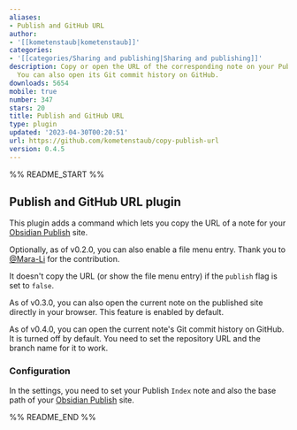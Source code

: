 ```yaml
---
aliases:
- Publish and GitHub URL
author:
- '[[kometenstaub|kometenstaub]]'
categories:
- '[[categories/Sharing and publishing|Sharing and publishing]]'
description: Copy or open the URL of the corresponding note on your Publish site.
  You can also open its Git commit history on GitHub.
downloads: 5654
mobile: true
number: 347
stars: 20
title: Publish and GitHub URL
type: plugin
updated: '2023-04-30T00:20:51'
url: https://github.com/kometenstaub/copy-publish-url
version: 0.4.5
---
```


%% README_START %%

## Publish and GitHub URL plugin

This plugin adds a command which lets you copy the URL of a note for your [Obsidian Publish](https://obsidian.md/publish) site.

Optionally, as of v0.2.0, you can also enable a file menu entry. Thank you to [@Mara-Li](https://github.com/Mara-Li) for the contribution.

It doesn't copy the URL (or show the file menu entry) if the `publish` flag is set to `false`.

As of v0.3.0, you can also open the current note on the published site directly in your browser. This feature is enabled by default.

As of v0.4.0, you can open the current note's Git commit history on GitHub. It is turned off by default. You need to set the repository URL and the branch name for it to work.

### Configuration

In the settings, you need to set your Publish `Index` note and also the base path of your [Obsidian Publish](https://obsidian.md/publish) site.


%% README_END %%